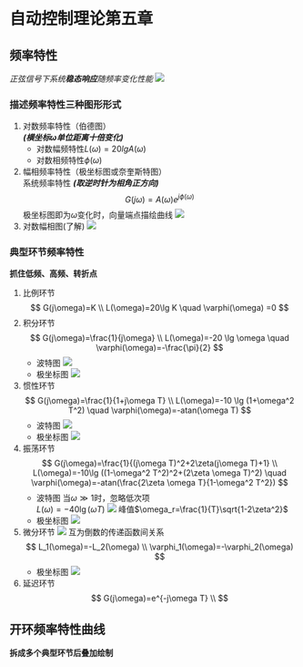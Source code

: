# 自动控制理论第五章

## 频率特性
*正弦信号下系统**稳态响应**随频率变化性能*
![](pic/1.png)

### 描述频率特性三种图形形式
1. 对数频率特性（伯德图）\
   ***(横坐标$\omega$单位距离十倍变化)***
   * 对数幅频特性$L(\omega)=20lgA(\omega)$ 
   * 对数相频特性$\phi(\omega)$
2. 幅相频率特性（极坐标图或奈奎斯特图）\
   系统频率特性 ***(取逆时针为相角正方向)***
   $$G(j\omega)=A(\omega)e^{j\phi(\omega)}$$
   极坐标图即为$\omega$变化时，向量端点描绘曲线
   ![](pic/2.png)
3. 对数幅相图(了解)
   ![](pic/3.png)

### 典型环节频率特性
**抓住低频、高频、转折点**
1. 比例环节
   $$
   G(j\omega)=K  \\
   L(\omega)=20\lg K \quad \varphi(\omega) =0
   $$
2. 积分环节
   $$
   G(j\omega)=\frac{1}{j\omega} \\
   L(\omega)=-20 \lg \omega \quad \varphi(\omega)=-\frac{\pi}{2}
   $$
   * 波特图
     ![](pic/4.png)
   * 极坐标图
     ![](pic/5.png)
3. 惯性环节
   $$
   G(j\omega)=\frac{1}{1+j\omega T} \\
   L(\omega)=-10 \lg (1+\omega^2 T^2) \quad \varphi(\omega)=-atan(\omega T)
   $$
   * 波特图
     ![](pic/6.png)
   * 极坐标图
     ![](pic/7.png)
4. 振荡环节
   $$
   G(j\omega)=\frac{1}{(j\omega T)^2+2\zeta(j\omega T)+1} \\
   L(\omega)=-10\lg ((1-\omega^2 T^2)^2+(2\zeta \omega T)^2) \quad \varphi(\omega)=-atan(\frac{2\zeta \omega T}{1-\omega^2 T^2})
   $$
   * 波特图
      当$\omega \gg 1$时，忽略低次项 \
      $L(\omega)=-40 \lg(\omega T)$
      ![](pic/8.png)
      峰值$\omega_r=\frac{1}{T}\sqrt{1-2\zeta^2}$
   * 极坐标图
      ![](pic/9.png)
5. 微分环节
   ![](pic/10.png)
   互为倒数的传递函数间关系
   $$
   L_1(\omega)=-L_2(\omega) \\
   \varphi_1(\omega)=-\varphi_2(\omega)
   $$
   * 极坐标图
   ![](pic/11.png)
6. 延迟环节
   $$
   G(j\omega)=e^{-j\omega T} \\
   $$

## 开环频率特性曲线
**拆成多个典型环节后叠加绘制**